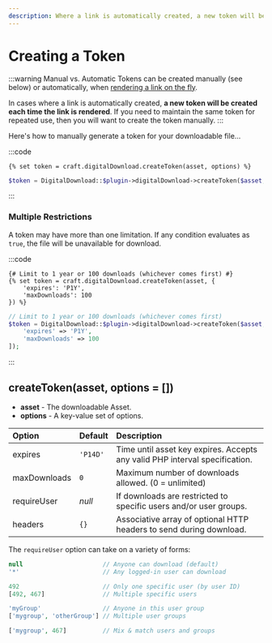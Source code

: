 ```yaml
---
description: Where a link is automatically created, a new token will be created each time. To keep the same token for repeated use, create the token manually and store it.
---
```


# Creating a Token

:::warning Manual vs. Automatic
Tokens can be created manually (see below) or automatically, when [rendering a link on the fly](/displaying-a-link/).

In cases where a link is automatically created, **a new token will be created each time the link is rendered**. If you need to maintain the same token for repeated use, then you will want to create the token manually.
:::

Here's how to manually generate a token for your downloadable file...

:::code
```twig
{% set token = craft.digitalDownload.createToken(asset, options) %}
```
```php
$token = DigitalDownload::$plugin->digitalDownload->createToken($asset, $options);
```
:::

### Multiple Restrictions 

A token may have more than one limitation. If any condition evaluates as `true`, the file will be unavailable for download.

:::code
```twig
{# Limit to 1 year or 100 downloads (whichever comes first) #}
{% set token = craft.digitalDownload.createToken(asset, {
    'expires': 'P1Y',
    'maxDownloads': 100
}) %}
```
```php
// Limit to 1 year or 100 downloads (whichever comes first)
$token = DigitalDownload::$plugin->digitalDownload->createToken($asset, [
    'expires' => 'P1Y',
    'maxDownloads' => 100
]);
```
:::

## createToken(asset, options = [])

 - **asset** - The downloadable Asset.
 - **options** - A key-value set of options.

| Option       | Default  | Description
|:-------------|:---------|:------------------
| expires      | `'P14D'` | Time until asset key expires. Accepts any valid PHP interval specification.
| maxDownloads | `0`      | Maximum number of downloads allowed. (0 = unlimited)
| requireUser  | _null_   | If downloads are restricted to specific users and/or user groups.
| headers      | `{}`     | Associative array of optional HTTP headers to send during download.

The `requireUser` option can take on a variety of forms:

```php
null                      // Anyone can download (default)
'*'                       // Any logged-in user can download

492                       // Only one specific user (by user ID)
[492, 467]                // Multiple specific users

'myGroup'                 // Anyone in this user group
['mygroup', 'otherGroup'] // Multiple user groups

['mygroup', 467]          // Mix & match users and groups
```
